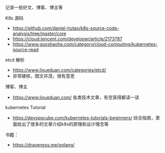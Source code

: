
记录一些好文、博客、博主等


K8s 源码
- https://github.com/daniel-hutao/k8s-source-code-analysis/tree/master/core
- https://cloud.tencent.com/developer/article/2173787
- https://www.guoshaohe.com/category/cloud-computing/kubernetes-source-read

etcd 解析
- https://www.lixueduan.com/categories/etcd/
- 非常硬核，图文并茂，很有意思

博客、博主
- https://www.lixueduan.com/   各类技术文章，有空真得都读一读

kubernetes Tutorial
- https://devopscube.com/kubernetes-tutorials-beginners/ 综合指南，里面给出了很多的文章介绍k8s的原理和设计理念等

书籍：
- https://draveness.me/golang/